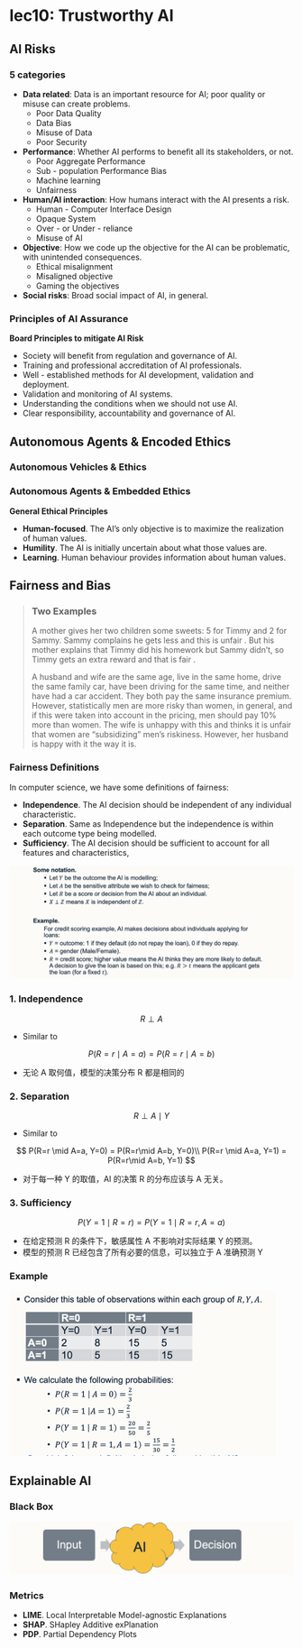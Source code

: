 # lec10: Trustworthy AI

## AI Risks

### 5 categories

- **Data related**: Data is an important resource for AI; poor quality or misuse can create problems.
    - Poor Data Quality
    - Data Bias
    - Misuse of Data
    - Poor Security
- **Performance**: Whether AI performs to benefit all its stakeholders, or not.
    - Poor Aggregate Performance
    - Sub - population Performance Bias
    - Machine learning
    - Unfairness
- **Human/AI interaction**: How humans interact with the AI presents a risk.
    - Human - Computer Interface Design
    - Opaque System
    - Over - or Under - reliance
    - Misuse of AI 
- **Objective**: How we code up the objective for the AI can be problematic, with unintended consequences.
    - Ethical misalignment
    - Misaligned objective
    - Gaming the objectives
- **Social risks**: Broad social impact of AI, in general.

### Principles of AI Assurance

**Board Principles to mitigate AI Risk**

- Society will benefit from regulation and governance of AI. 
- Training and professional accreditation of AI professionals.
- Well - established methods for AI development, validation and deployment.
- Validation and monitoring of AI systems. 
- Understanding the conditions when we should not use AI. 
- Clear responsibility, accountability and governance of AI.

## Autonomous Agents & Encoded Ethics

### Autonomous Vehicles & Ethics

### Autonomous Agents & Embedded Ethics

**General Ethical Principles**

- **Human-focused**. The AI’s only objective is to maximize the realization of human values.
- **Humility**. The AI is initially uncertain about what those values are.
- **Learning**. Human behaviour provides information about human values.

## Fairness and Bias

> ### Two Examples
>
> A mother gives her two children some sweets: 5 for Timmy and 2 for Sammy. Sammy complains he gets less and this is unfair . But his mother explains that Timmy did his homework but Sammy didn’t, so Timmy gets an extra reward and that is fair .
>
> A husband and wife are the same age, live in the same home, drive the same family car, have been driving for the same time, and neither have had a car accident. They both pay the same insurance premium. However, statistically men are more risky than women, in general, and if this were taken into account in the pricing, men should pay 10% more than women. The wife is unhappy with this and thinks it is unfair that women are “subsidizing” men’s riskiness. However, her husband is happy with it the way it is.

### Fairness Definitions

In computer science, we have some definitions of fairness:

- **Independence**. The AI decision should be independent of any individual characteristic.
- **Separation**. Same as Independence but the independence is within each outcome type being modelled.
- **Sufficiency**. The AI decision should be sufficient to account for all features and characteristics,

<img src="./assets/截屏2025-01-01 19.06.02.png" alt="截屏2025-01-01 19.06.02" style="zoom:50%;" />

### 1. Independence

$$
R \perp A
$$

- Similar to 

$$
P(R=r\mid A=a) = P(R=r \mid A=b)
$$

- 无论 A 取何值，模型的决策分布 R 都是相同的

### 2. Separation

$$
R \perp A \mid Y
$$

- Similar to

$$
P(R=r \mid A=a, Y=0) = P(R=r\mid A=b, Y=0)\\
P(R=r \mid A=a, Y=1) = P(R=r\mid A=b, Y=1)
$$

- 对于每一种 Y 的取值，AI 的决策 R 的分布应该与 A 无关。

### 3. Sufficiency

$$
P(Y=1 \mid R=r) = P(Y=1 \mid R= r, A=a)
$$

- 在给定预测 R 的条件下，敏感属性 A 不影响对实际结果 Y 的预测。
- 模型的预测 R 已经包含了所有必要的信息，可以独立于 A 准确预测 Y

### Example

<img src="./assets/截屏2025-01-01 19.45.27.png" alt="截屏2025-01-01 19.45.27" style="zoom:50%;" />

## Explainable AI

### Black Box

<img src="./assets/截屏2025-01-01 19.18.15.png" alt="截屏2025-01-01 19.18.15" style="zoom:50%;" />

### Metrics

- **LIME**. Local Interpretable Model-agnostic Explanations 
- **SHAP**. SHapley Additive exPlanation
- **PDP**. Partial Dependency Plots